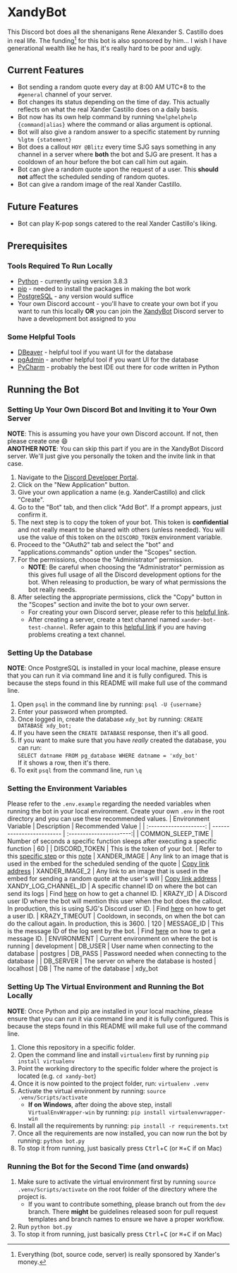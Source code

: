 # XandyBot

This Discord bot does all the shenanigans Rene Alexander S. Castillo does in real life. The funding[^1] for this bot is also sponsored by him... I wish I have generational wealth like he has, it's really hard to be poor and ugly.

## Current Features

- Bot sending a random quote every day at 8:00 AM UTC+8 to the `#general` channel of your server.
- Bot changes its status depending on the time of day. This actually reflects on what the real Xander Castillo does on a daily basis.
- Bot now has its own help command by running `%helphelphelp {command|alias}` where the command or alias argument is optional.
- Bot will also give a random answer to a specific statement by running `%lgtm {statement}`
- Bot does a callout `HOY @Blitz` every time SJG says something in any channel in a server where **both** the bot and SJG are present. It has a cooldown of an hour before the bot can call him out again.
- Bot can give a random quote upon the request of a user. This **should not** affect the scheduled sending of random quotes.
- Bot can give a random image of the real Xander Castillo.

## Future Features

- Bot can play K-pop songs catered to the real Xander Castillo's liking.

## Prerequisites

### Tools Required To Run Locally

- [Python](https://www.python.org/downloads/release/python-383/) - currently using version 3.8.3
- [pip](https://www.geeksforgeeks.org/how-to-install-pip-on-windows/) - needed to install the packages in making the bot work
- [PostgreSQL](https://www.postgresql.org/download/) - any version would suffice
- Your own Discord account - you'll have to create your own bot if you want to run this locally **OR** you can join the [XandyBot](https://discord.gg/vAtFk8n9B2) Discord server to have a development bot assigned to you

### Some Helpful Tools

- [DBeaver](https://dbeaver.io/download/) - helpful tool if you want UI for the database
- [pgAdmin](https://www.pgadmin.org/download/) - another helpful tool if you want UI for the database
- [PyCharm](https://www.jetbrains.com/pycharm/download/#section=windows) - probably the best IDE out there for code written in Python

## Running the Bot

### Setting Up Your Own Discord Bot and Inviting it to Your Own Server

**NOTE**: This is assuming you have your own Discord account. If not, then please create one :smile:\
**ANOTHER NOTE**: You can skip this part if you are in the XandyBot Discord server. We'll just give you personally the token and the invite link in that case. <a name="TOKEN_NOTE"></a>

1. Navigate to the [Discord Developer Portal](https://discord.com/developers/applications).
2. Click on the "New Application" button.
3. Give your own application a name (e.g. XanderCastillo) and click "Create".
4. Go to the "Bot" tab, and then click "Add Bot". If a prompt appears, just confirm it.
5. The next step is to copy the token of your bot. This token is **confidential** and not really meant to be shared with others (unless needed). You will use the value of this token on the `DISCORD_TOKEN` environment variable. <a name="TOKEN_STEP"></a>
6. Proceed to the "OAuth2" tab and select the "bot" and "applications.commands" option under the "Scopes" section.
7. For the permissions, choose the "Administrator" permission.
   - **NOTE**: Be careful when choosing the "Administrator" permission as this gives full usage of all the Discord development options for the bot. When releasing to production, be wary of what permissions the bot really needs.
8. After selecting the appropriate permissions, click the "Copy" button in the "Scopes" section and invite the bot to your own server.
   - For creating your own Discord server, please refer to this [helpful link](https://discord.com/blog/starting-your-first-discord-server).
   - After creating a server, create a text channel named `xander-bot-test-channel`. Refer again to this [helpful link](https://discord.com/blog/starting-your-first-discord-server#:~:text=To%20make%20a%20new%20channel,and%20choose%20%E2%80%9Ccreate%20channel.%E2%80%9D) if you are having problems creating a text channel.

### Setting Up the Database

**NOTE**: Once PostgreSQL is installed in your local machine, please ensure that you can run it via command line and it is fully configured. This is because the steps found in this README will make full use of the command line.

1. Open `psql` in the command line by running: `psql -U {username}`
2. Enter your password when prompted.
3. Once logged in, create the database `xdy_bot` by running: `CREATE DATABASE xdy_bot;`
4. If you have seen the `CREATE DATABASE` response, then it's all good.
5. If you want to make sure that you have _really_ created the database, you can run:\
   `SELECT datname FROM pg_database WHERE datname = 'xdy_bot'`\
   If it shows a row, then it's there.
6. To exit `psql` from the command line, run `\q`

### Setting the Environment Variables

Please refer to the `.env.example` regarding the needed variables when running the bot in your local environment. Create your own `.env` in the root directory and you can use these recommended values.
| Environment Variable | Description | Recommended Value |
| :--------------------: | ------------------------- | :----------------------:|
| COMMON_SLEEP_TIME | Number of seconds a specific function sleeps after executing a specific function | 60 |
| DISCORD_TOKEN | This is the token of your bot. | Refer to this [specific step](#TOKEN_STEP) or this [note](#TOKEN_NOTE)
| XANDER_IMAGE | Any link to an image that is used in the embed for the scheduled sending of the quote | [Copy link address](https://media.discordapp.net/attachments/360409354949754881/891605505766727680/dtPI6VG.png?width=350&height=450)
| XANDER_IMAGE_2 | Any link to an image that is used in the embed for sending a random quote at the user's will | [Copy link address](https://media.discordapp.net/attachments/893759325393289256/901420249101008936/NGVL7394.JPG?width=350&height=450)
| XANDY_LOG_CHANNEL_ID | A specific channel ID on where the bot can send its logs | Find [here](https://support.discord.com/hc/en-us/articles/206346498-Where-can-I-find-my-User-Server-Message-ID-#:~:text=On%20Android%20press%20and%20hold,name%20and%20select%20Copy%20ID.) on how to get a channel ID.
| KRAZY_ID | A Discord user ID where the bot will mention this user when the bot does the callout. In production, this is using SJG's Discord user ID. | Find [here](https://support.discord.com/hc/en-us/articles/206346498-Where-can-I-find-my-User-Server-Message-ID-#:~:text=On%20Android%20press%20and%20hold,name%20and%20select%20Copy%20ID.) on how to get a user ID.
| KRAZY_TIMEOUT | Cooldown, in seconds, on when the bot can do the callout again. In production, this is 3600. | 120
| MESSAGE_ID | This is the message ID of the log sent by the bot. | Find [here](https://support.discord.com/hc/en-us/articles/206346498-Where-can-I-find-my-User-Server-Message-ID-#:~:text=On%20Android%20press%20and%20hold,name%20and%20select%20Copy%20ID.) on how to get a message ID.
| ENVIRONMENT | Current environment on where the bot is running | development
| DB_USER | User name when connecting to the database | postgres
| DB_PASS | Password needed when connecting to the database |
| DB_SERVER | The server on where the database is hosted | localhost
| DB | The name of the database | xdy_bot

### Setting Up The Virtual Environment and Running the Bot Locally

**NOTE**: Once Python and pip are installed in your local machine, please ensure that you can run it via command line and it is fully configured. This is because the steps found in this README will make full use of the command line.

1. Clone this repository in a specific folder.
2. Open the command line and install `virtualenv` first by running `pip install virtualenv`
3. Point the working directory to the specific folder where the project is located (e.g. `cd xandy-bot`)
4. Once it is now pointed to the project folder, run: `virtualenv .venv`
5. Activate the virtual environment by running: `source .venv/Scripts/activate`
   - **If on Windows**, after doing the above step, install `VirtualEnvWrapper-win` by running: `pip install virtualenvwrapper-win`
6. Install all the requirements by running: `pip install -r requirements.txt`
7. Once all the requirements are now installed, you can now run the bot by running: `python bot.py`
8. To stop it from running, just basically press <kbd>Ctrl</kbd>+<kbd>C</kbd> (or <kbd>⌘</kbd>+<kbd>C</kbd> if on Mac)

### Running the Bot for the Second Time (and onwards)

1. Make sure to activate the virtual environment first by running `source .venv/Scripts/activate` on the root folder of the directory where the project is.
   - If you want to contribute something, please branch out from the `dev` branch. There **might** be guidelines released soon for pull request templates and branch names to ensure we have a proper workflow.
2. Run `python bot.py`
3. To stop it from running, just basically press <kbd>Ctrl</kbd>+<kbd>C</kbd> (or <kbd>⌘</kbd>+<kbd>C</kbd> if on Mac)

[^1]: Everything (bot, source code, server) is really sponsored by Xander's money.
